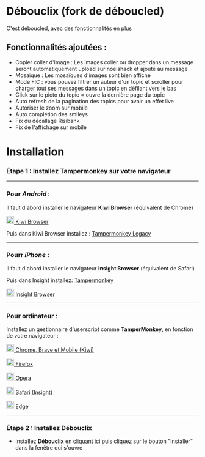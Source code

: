 
# Débouclix (fork de déboucled)

C'est déboucled, avec des fonctionnalités en plus 

## Fonctionnalités ajoutées :

- Copier coller d'image : Les images coller ou dropper dans un message seront automatiquement upload sur noelshack et ajouté au message
- Mosaïque : Les mosaïques d'images sont bien affiché 
- Mode FIC : vous pouvez filtrer un auteur d'un topic et scroller pour charger tout ses messages dans un topic en défilant vers le bas
- Click sur le picto du topic = ouvre la dernière page du topic
- Auto refresh de la pagination des topics pour avoir un effet live
- Autoriser le zoom sur mobile
- Auto complétion des smileys
- Fix du décallage Risibank
- Fix de l'affichage sur mobile


# Installation

### Étape 1 : Installez  Tampermonkey sur votre navigateur 

___

### Pour _Android_ : 

Il faut d'abord installer le navigateur **Kiwi Browser** (équivalent de Chrome)

<a href="https://play.google.com/store/apps/details?id=com.kiwibrowser.browser" target="_blank"><img src="https://kiwibrowser.com/wp-content/uploads/2019/09/cropped-Favicon-512x512-32x32.png" alt="Chrome" width="20"/> Kiwi Browser</a>

Puis dans Kiwi Browser installez : [Tampermonkey Legacy](https://chromewebstore.google.com/detail/tampermonkey-legacy/lcmhijbkigalmkeommnijlpobloojgfn)

___

### Pourr _iPhone_ : 


Il faut d'abord installer le navigateur **Insight Browser** (équivalent de Safari)

Puis dans Insight installez: [Tampermonkey](https://apps.apple.com/us/app/tampermonkey/id1482490089?mt=12&pt=117945903&ct=tm.net)

<a href="https://apps.apple.com/app/apple-store/id1531407280?mt=8" target="_blank"><img src="https://cdn.umso.co/pxvr5mgeg4se/assets/aum444nl.png" alt="Insight" width="20"/> Insight Browser</a>

___

### Pour ordinateur :

Installez un gestionnaire d'userscript comme **TamperMonkey**, en fonction de votre navigateur : 

<a href="https://chrome.google.com/webstore/detail/tampermonkey/dhdgffkkebhmkfjojejmpbldmpobfkfo?hl=fr" target="_blank"><img src="https://upload.wikimedia.org/wikipedia/commons/e/e1/Google_Chrome_icon_%28February_2022%29.svg" alt="Chrome" width="20"/> Chrome, Brave et Mobile (Kiwi)</a>

<a href="https://addons.mozilla.org/fr/firefox/addon/tampermonkey/" target="_blank"><img src="https://upload.wikimedia.org/wikipedia/commons/a/a0/Firefox_logo%2C_2019.svg" alt="Firefox" width="20"/> Firefox</a>

<a href="https://addons.opera.com/fr/extensions/details/tampermonkey-beta/?display=en/" target="_blank"><img src="https://upload.wikimedia.org/wikipedia/commons/4/49/Opera_2015_icon.svg" alt="Opera" width="20"/> Opera</a>

<a href="https://apps.apple.com/app/apple-store/id1482490089?pt=117945903&ct=tm.net&mt=8/" target="_blank"><img src="https://upload.wikimedia.org/wikipedia/commons/thumb/5/52/Safari_browser_logo.svg/234px-Safari_browser_logo.svg.png" alt="Safari" width="20"/> Safari (Insight)</a>

<a href="https://microsoftedge.microsoft.com/addons/detail/tampermonkey/iikmkjmpaadaobahmlepeloendndfphd/" target="_blank"><img src="https://upload.wikimedia.org/wikipedia/commons/9/98/Microsoft_Edge_logo_%282019%29.svg" alt="Edge" width="20"/> Edge</a>

___

### Étape 2 : Installez **Débouclix**

- Installez **Débouclix** en [cliquant ici](https://github.com/vitoo/deboucled/raw/master/deboucled.user.js) puis cliquez sur le bouton "Installer" dans la fenêtre qui s'ouvre
 